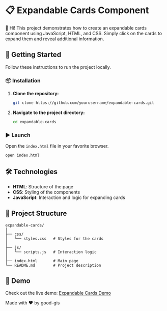 # 📋 Expandable Cards Component

👋 Hi! This project demonstrates how to create an expandable cards component using JavaScript, HTML, and CSS. Simply click on the cards to expand them and reveal additional information.

## 🚀 Getting Started

Follow these instructions to run the project locally.

### 📦 Installation

1. **Clone the repository:**

    ```bash
    git clone https://github.com/yourusername/expandable-cards.git
    ```

2. **Navigate to the project directory:**

    ```bash
    cd expandable-cards
    ```

### ▶️ Launch

Open the `index.html` file in your favorite browser.

```bash
open index.html
```

## 🛠 Technologies

- **HTML**: Structure of the page
- **CSS**: Styling of the components
- **JavaScript**: Interaction and logic for expanding cards

## 📁 Project Structure

```plaintext
expandable-cards/
│
├── css/
│   └── styles.css   # Styles for the cards
│
├── js/
│   └── scripts.js   # Interaction logic
│
├── index.html       # Main page
└── README.md        # Project description
```

## 🎉 Demo

Check out the live demo: [Expandable Cards Demo](https://good-gis.github.io/expanding-cards/)

Made with ❤️ by good-gis